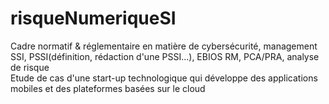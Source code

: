 # risqueNumeriqueSI
Cadre normatif &amp; réglementaire en matière de cybersécurité, management SSI, PSSI(définition, rédaction d'une PSSI...), EBIOS RM, PCA/PRA, analyse de risque<br>Etude de cas d'une start-up technologique qui développe des applications mobiles et des plateformes basées sur le cloud
